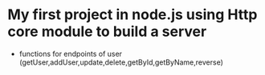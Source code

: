 # My first project in node.js using Http core module to build a server
- functions for endpoints of user (getUser,addUser,update,delete,getById,getByName,reverse)
